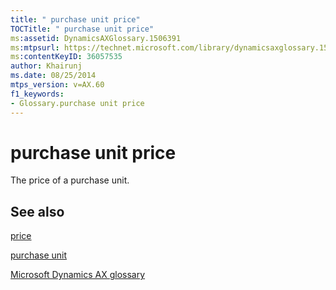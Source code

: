 ```yaml
---
title: " purchase unit price"
TOCTitle: " purchase unit price"
ms:assetid: DynamicsAXGlossary.1506391
ms:mtpsurl: https://technet.microsoft.com/library/dynamicsaxglossary.1506391(v=AX.60)
ms:contentKeyID: 36057535
author: Khairunj
ms.date: 08/25/2014
mtps_version: v=AX.60
f1_keywords:
- Glossary.purchase unit price
---
```


# purchase unit price

The price of a purchase unit.

## See also

[price](price.md)

[purchase unit](purchase-unit.md)

[Microsoft Dynamics AX glossary](glossary/microsoft-dynamics-ax-glossary.md)

  


